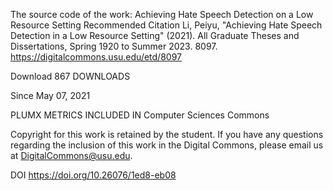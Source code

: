 The source code of the work: Achieving Hate Speech Detection on a Low Resource Setting
Recommended Citation
Li, Peiyu, "Achieving Hate Speech Detection in a Low Resource Setting" (2021). All Graduate Theses and Dissertations, Spring 1920 to Summer 2023. 8097.
https://digitalcommons.usu.edu/etd/8097

 Download
867 DOWNLOADS

Since May 07, 2021

PLUMX METRICS
INCLUDED IN
Computer Sciences Commons

Copyright for this work is retained by the student. If you have any questions regarding the inclusion of this work in the Digital Commons, please email us at DigitalCommons@usu.edu.

DOI
https://doi.org/10.26076/1ed8-eb08
